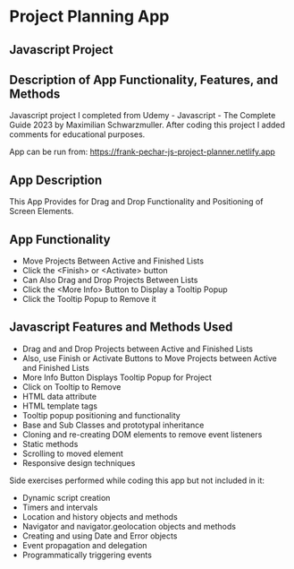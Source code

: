 # Project Planning App 
## Javascript Project
## Description of App Functionality, Features, and Methods

Javascript project I completed from Udemy - Javascript - The Complete Guide 2023 by Maximilian Schwarzmuller. After coding this project I added comments for educational purposes.

App can be run from: https://frank-pechar-js-project-planner.netlify.app

## App Description 

This App Provides for Drag and Drop Functionality and Positioning of Screen Elements.

## App Functionality

- Move Projects Between Active and Finished Lists
- Click the &lt;Finish&gt; or &lt;Activate&gt; button
- Can Also Drag and Drop Projects Between Lists
- Click the &lt;More Info&gt; Button to Display a Tooltip Popup
- Click the Tooltip Popup to Remove it

## Javascript Features and Methods Used

- Drag and and Drop Projects between Active and Finished Lists
- Also, use Finish or Activate Buttons to Move Projects between Active and Finished Lists
- More Info Button Displays Tooltip Popup for Project
- Click on Tooltip to Remove
- HTML data attribute
- HTML template tags
- Tooltip popup positioning and functionality
- Base and Sub Classes and prototypal inheritance
- Cloning and re-creating DOM elements to remove event listeners
- Static methods
- Scrolling to moved element
- Responsive design techniques

Side exercises performed while coding this app but not included in it:

- Dynamic script creation
- Timers and intervals
- Location and history objects and methods
- Navigator and navigator.geolocation objects and methods
- Creating and using Date and Error objects
- Event propagation and delegation
- Programmatically triggering events
